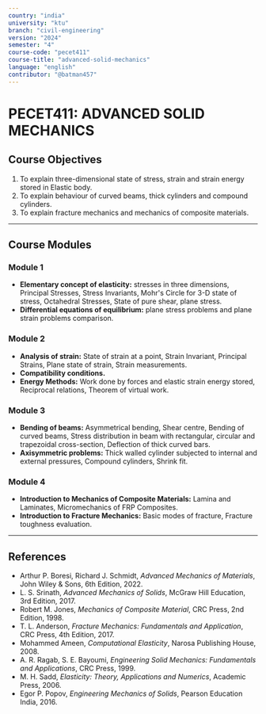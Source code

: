 ```yaml
---
country: "india"
university: "ktu"
branch: "civil-engineering"
version: "2024"
semester: "4"
course-code: "pecet411"
course-title: "advanced-solid-mechanics"
language: "english"
contributor: "@batman457"
---
```


# PECET411: ADVANCED SOLID MECHANICS

## Course Objectives
1. To explain three-dimensional state of stress, strain and strain energy stored in Elastic body.
2. To explain behaviour of curved beams, thick cylinders and compound cylinders.
3. To explain fracture mechanics and mechanics of composite materials.

---

## Course Modules

### Module 1
- **Elementary concept of elasticity:** stresses in three dimensions, Principal Stresses, Stress Invariants, Mohr's Circle for 3-D state of stress, Octahedral Stresses, State of pure shear, plane stress.
- **Differential equations of equilibrium:** plane stress problems and plane strain problems comparison.

### Module 2
- **Analysis of strain:** State of strain at a point, Strain Invariant, Principal Strains, Plane state of strain, Strain measurements.
- **Compatibility conditions.**
- **Energy Methods:** Work done by forces and elastic strain energy stored, Reciprocal relations, Theorem of virtual work.

### Module 3
- **Bending of beams:** Asymmetrical bending, Shear centre, Bending of curved beams, Stress distribution in beam with rectangular, circular and trapezoidal cross-section, Deflection of thick curved bars.
- **Axisymmetric problems:** Thick walled cylinder subjected to internal and external pressures, Compound cylinders, Shrink fit.

### Module 4
- **Introduction to Mechanics of Composite Materials:** Lamina and Laminates, Micromechanics of FRP Composites.
- **Introduction to Fracture Mechanics:** Basic modes of fracture, Fracture toughness evaluation.

---

## References

- Arthur P. Boresi, Richard J. Schmidt, *Advanced Mechanics of Materials*, John Wiley & Sons, 6th Edition, 2022.  
- L. S. Srinath, *Advanced Mechanics of Solids*, McGraw Hill Education, 3rd Edition, 2017.  
- Robert M. Jones, *Mechanics of Composite Material*, CRC Press, 2nd Edition, 1998.  
- T. L. Anderson, *Fracture Mechanics: Fundamentals and Application*, CRC Press, 4th Edition, 2017.  
- Mohammed Ameen, *Computational Elasticity*, Narosa Publishing House, 2008.  
- A. R. Ragab, S. E. Bayoumi, *Engineering Solid Mechanics: Fundamentals and Applications*, CRC Press, 1999.  
- M. H. Sadd, *Elasticity: Theory, Applications and Numerics*, Academic Press, 2006.  
- Egor P. Popov, *Engineering Mechanics of Solids*, Pearson Education India, 2016.

